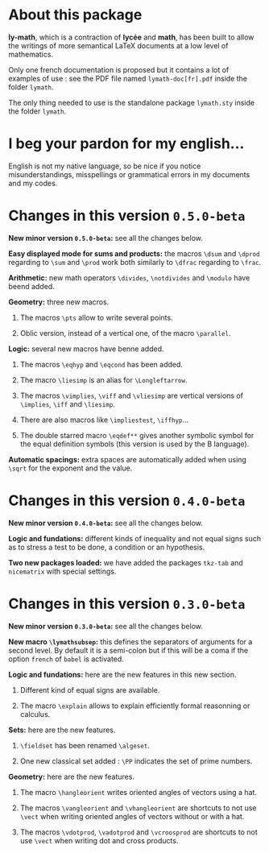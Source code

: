 About this package
==================

**ly-math**, which is a contraction of **lycée** and **math**, has been built to allow the writings of more semantical LaTeX documents at a low level of mathematics.


Only one french documentation is proposed but it contains a lot of examples of use : see the PDF file named `lymath-doc[fr].pdf` inside the folder `lymath`.

The only thing needed to use is the standalone package ``lymath.sty`` inside the folder `lymath`.



I beg your pardon for my english...
===================================

English is not my native language, so be nice if you notice misunderstandings, misspellings or grammatical errors in my documents and my codes.



Changes in this version `0.5.0-beta`
====================================

**New minor version ``0.5.0-beta``:** see all the changes below.


**Easy displayed mode for sums and products:** the macros ``\dsum`` and ``\dprod`` regarding to ``\sum`` and ``\prod`` work both similarly to ``\dfrac`` regarding to ``\frac``.


**Arithmetic:** new math operators `\divides`, `\notdivides` and `\modulo` have beend added.


**Geometry:** three new macros.

1. The macros ``\pts`` allow to write several points.

2. Oblic version, instead of a vertical one, of the macro ``\parallel``.


**Logic:** several new macros have benne added.

1. The macros `\eqhyp` and `\eqcond` has been added.

2. The macro `\liesimp` is an alias for `\Longleftarrow`.

3. The macros ``\vimplies``, ``\viff`` and ``\vliesimp`` are vertical versions of ``\implies``, ``\iff`` and ``\liesimp``.

4. There are also macros like ``\impliestest``, ``\iffhyp``...

5. The double starred macro `\eqdef**` gives another symbolic symbol for the equal definition symbols (this version is used by the B language).


**Automatic spacings:** extra spaces are automatically added when using ``\sqrt`` for the exponent and the value.


Changes in this version `0.4.0-beta`
====================================

**New minor version `0.4.0-beta`:** see all the changes below.


**Logic and fundations:** different kinds of inequality and not equal signs such as to stress a test to be done, a condition or an hypothesis.


**Two new packages loaded:** we have added the packages `tkz-tab` and `nicematrix` with special settings.


Changes in this version `0.3.0-beta`
====================================

**New minor version `0.3.0-beta`:** see all the changes below.


**New macro ``\lymathsubsep``:** this defines the separators of arguments for a second level. By default it is a semi-colon but if this will be a coma if the option ``french`` of ``babel`` is activated.


**Logic and fundations:** here are the new features in this new section.

1. Different kind of equal signs are available.

2. The macro ``\explain`` allows to explain efficiently formal reasonning or calculus.


**Sets:** here are the new features.

1. ``\fieldset`` has been renamed ``\algeset``.

2. One new classical set added : ``\PP`` indicates the set of prime numbers.


**Geometry:** here are the new features.

1. The macro ``\hangleorient`` writes oriented angles of vectors using a hat.

2. The macros ``\vangleorient`` and ``\vhangleorient`` are shortcuts to not use ``\vect`` when writing oriented angles of vectors without or with a hat.

3. The macros ``\vdotprod``, ``\vadotprod`` and ``\vcroosprod`` are shortcuts to not use ``\vect`` when writing dot and cross products.






<!--

Changes in this version `0.2.0-beta`
====================================

**New minor version ``0.2.0-beta`` of ``lymath``:** see all the changes below.


**English documentation will be not supported:** the author of the package will only write a french documentation `lymath-doc[fr].pdf` such as to practice more sport.


**One regression repaired:** when the option ``french`` of ``babel`` was activated, auto spacing around semi-colon was broken.


**One big bug fixed :** in the code for differential calculus the option ``\noexpandarg`` of ``xstring`` created a bug with the use of ``lyxam``. The way the code works now avoids this kind of problem.


**One major change in the interface:** for macros using unbounded numbers of arguments, the use ``//`` has been replaced by the use of ``|``.


**New macro ``\lymathsep``:** this defines the separators of arguments. By default it is a coma but if this will be a semi-colon if the option ``french`` of ``babel`` is activated.


**Automatic spacings:** extra spaces are automatically added when using ``\frac`` and ``\dfrac``.


**Analysis:** one new macro ``\derpow*`` adds automatically the good number of prime for the derivative of one function.


**Geometry:** here are the new features.

1. Two new macros ``\coord`` and ``\vcoord`` allows to write coordinates of points and vectors.

2. The macro ``\angleorient`` allows to write oriented angles of vectors.

3. The macros ``\dotprod`` and ``\adotprod`` are for scalar products.

4. The macro ``\crossprod`` is for cross products of 3D vectors.

5. The use of ``axis`` has been replaced by the better translation ``axes``.

6. ``\gpt`` becomes ``\pt`` because there is no more conflict with ``lyxam`` another project of the author of ``lymath``.

7. ``\gpaxis`` and ``\gpvaxis`` have been renamed ``\paxes`` and ``\pvaxes`` because of the two new features above.


**Algebra:**  you can write sets of polynomials, or of formal series with their fractional fields, and also sets of the polynomials and formal series of Laurent.


**Internal changes in the factory:** a deep cleaning has been achieved.


Changes in this version `0.1.0-beta`
====================================

**Sets**: several changes have been done.

1. ``\geoset*``, ``\probaset*`` and ``\fieldset*`` allow the use of subscript.

2. One new macro ``\geneset`` for general sets inside braces.


**Functions:** two new macros ``\abs`` and ``\abs*`` for absolute values.


**Geometry:** several changes have been done.

1. ``\pt`` becomes ``\gpt`` such as to avoid a conflict with `lyxam` another project of the author of `lymath`.

2. ``\gpt*`` allow subscripting.

3. ``\vect`` and ``\vect*`` will not print the point above "i" and "j" when this letters are the "main" name of the vector.
A similar feature has been added for the macros ``\anglein``, ``\arc`` and their star versions.

4. Two new macros ``\norm`` and ``\norm*`` for norms of vectors.

5. Two new macros ``\axis`` and ``\axis*`` for writing names of axes in a cartesian system of coordinates.
There are also ``\gpaxis``, ``\vaxis`` and ``\gpvaxis`` which in day to day writing can be helpful.


Changes in this version `0.0.2-beta`
====================================

**Differential calculus:** there are new star versions of ``derfrac`` and ``partialfrac`` wich uses an operator like notation.


Changes in this version `0.0.1-beta`
====================================

**Arithmetic:** macros for continued fractions.


**Geometry:** some macros for geometry.


**Integral calculus:** major changes.

1. The macros ``hook*`` now gives a formatting with hooks that stretch vertically.

2. The macros ``vhook`` is when you want to have a vertical line instead of hooks.

3. The macros ``vhook*`` gives a formatting with the vertical line that stretchs vertically.


**Differential calculus:** one new macro ``dersub`` wich is similar to ``partialsub``.


**Background changes:** now ``\IDarg{}`` writes ``Argument:``, and ``\IDoption{}`` prints ``Option:``.


About this first version `0.0.0-beta`
=====================================

All informations are inside the PDF named `lymath-doc.pdf` inside the folder `lymath`.

The only thing needed to use the package is the folder `lymath`.

-->
